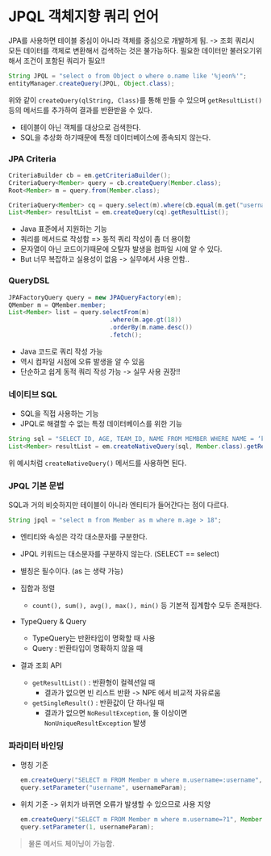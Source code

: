 # JPQL 객체지향 쿼리 언어
JPA를 사용하면 테이블 중심이 아니라 객체를 중심으로 개발하게 됨.
-> 조회 쿼리시 모든 데이터를 객체로 변환해서 검색하는 것은 불가능하다. 필요한 데이터만 불러오기위해서 조건이 포함된 쿼리가 필요!!

```java
String JPQL = "select o from Object o where o.name like '%jeon%'";
entityManager.createQuery(JPQL, Object.class);
```
위와 같이 ```createQuery(qlString, Class)```를 통해 만들 수 있으며 ```getResultList()```등의 메서드를 추가하여 결과를 반환받을 수 있다. 
- 테이블이 아닌 객체를 대상으로 검색한다.
- SQL을 추상화 하기때문에 특정 데이터베이스에 종속되지 않는다.

### JPA Criteria 
```java
CriteriaBuilder cb = em.getCriteriaBuilder();
CriteriaQuery<Member> query = cb.createQuery(Member.class);
Root<Member> m = query.from(Member.class);

CriteriaQuery<Member> cq = query.select(m).where(cb.equal(m.get("username"), “kim”));
List<Member> resultList = em.createQuery(cq).getResultList();
```
- Java 표준에서 지원하는 기능
- 쿼리를 메서드로 작성함 => 동적 쿼리 작성이 좀 더 용이함
- 문자열이 아닌 코드이기때문에 오탈자 발생을 컴파일 시에 알 수 있다.
- But 너무 복잡하고 실용성이 없음 -> 실무에서 사용 안함..

### QueryDSL
```java
JPAFactoryQuery query = new JPAQueryFactory(em);
QMember m = QMember.member;
List<Member> list = query.selectFrom(m)
                            .where(m.age.gt(18))
                            .orderBy(m.name.desc())
                            .fetch();
```
- Java 코드로 쿼리 작성 가능
- 역시 컴파일 시점에 오류 발생을 알 수 있음
- 단순하고 쉽게 동적 쿼리 작성 가능 -> 실무 사용 권장!!

### 네이티브 SQL
- SQL을 직접 사용하는 기능
- JPQL로 해결할 수 없는 특정 데이터베이스를 위한 기능
```java
String sql = "SELECT ID, AGE, TEAM_ID, NAME FROM MEMBER WHERE NAME = ‘kim’";
List<Member> resultList = em.createNativeQuery(sql, Member.class).getResultList();
```
위 예시처럼 ```createNativeQuery()``` 메서드를 사용하면 된다.

### JPQL 기본 문법
SQL과 거의 비슷하지만 테이블이 아니라 엔티티가 들어간다는 점이 다르다.
```java
String jpql = "select m from Member as m where m.age > 18";
```
- 엔티티와 속성은 각각 대소문자를 구분한다.
- JPQL 키워드는 대소문자를 구분하지 않는다. (SELECT == select)
- 별칭은 필수이다. (as 는 생략 가능)
- 집합과 정렬
    - ```count(), sum(), avg(), max(), min()``` 등 기본적 집계함수 모두 존재한다.

- TypeQuery & Query
    - TypeQuery는 반환타입이 명확할 때 사용
    - Query : 반환타입이 명확하지 않을 때

- 결과 조회 API
    - ```getResultList()``` : 반환형이 컬렉션일 때
        - 결과가 없으면 빈 리스트 반환 -> NPE 에서 비교적 자유로움
    - ```getSingleResult()``` : 반환값이 단 하나일 때
        - 결과가 없으면 ```NoResultException```, 둘 이상이면 ```NonUniqueResultException``` 발생

### 파라미터 바인딩
- 명칭 기준
    ```java
    em.createQuery("SELECT m FROM Member m where m.username=:username", Member.class);
    query.setParameter("username", usernameParam);
    ```
- 위치 기준 -> 위치가 바뀌면 오류가 발생할 수 있으므로 사용 지양
    ```java
    em.createQuery("SELECT m FROM Member m where m.username=?1", Member.class);
    query.setParameter(1, usernameParam);
    ```
> 물론 메서드 체이닝이 가능함.